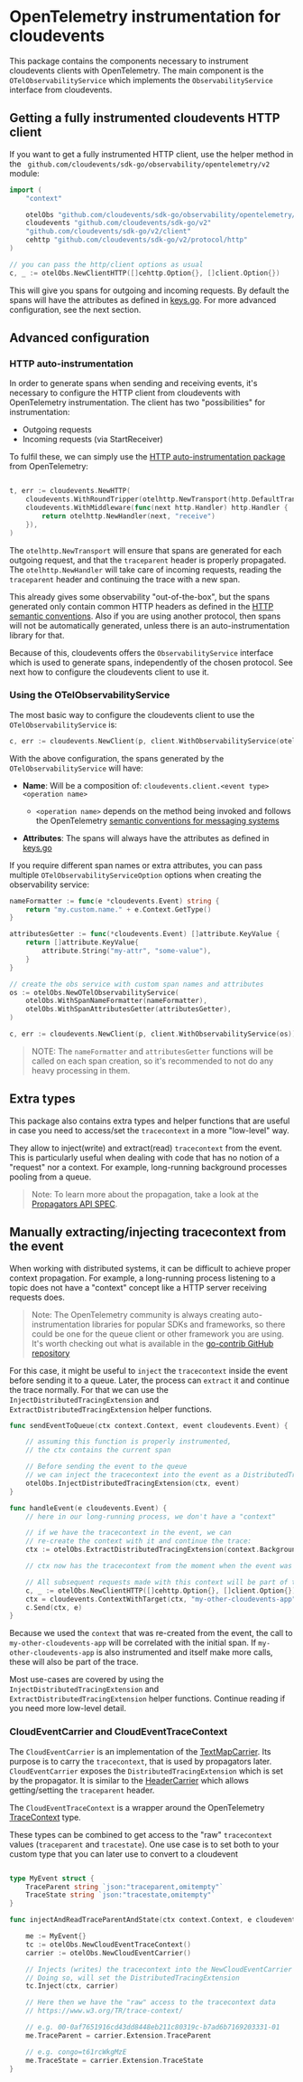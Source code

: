 # OpenTelemetry instrumentation for cloudevents

This package contains the components necessary to instrument cloudevents clients with OpenTelemetry. The main component is the `OTelObservabilityService` which implements the `ObservabilityService` interface from cloudevents.

## Getting a fully instrumented cloudevents HTTP client

If you want to get a fully instrumented HTTP client, use the helper method in the ` github.com/cloudevents/sdk-go/observability/opentelemetry/v2` module:

```go
import (
	"context"

	otelObs "github.com/cloudevents/sdk-go/observability/opentelemetry/v2/client"
	cloudevents "github.com/cloudevents/sdk-go/v2"
	"github.com/cloudevents/sdk-go/v2/client"
	cehttp "github.com/cloudevents/sdk-go/v2/protocol/http"
)

// you can pass the http/client options as usual
c, _ := otelObs.NewClientHTTP([]cehttp.Option{}, []client.Option{})

```

This will give you spans for outgoing and incoming requests. By default the spans will have the attributes as defined in [keys.go](https://github.com/cloudevents/sdk-go/blob/main/v2/observability/keys.go). For more advanced configuration, see the next section.

## Advanced configuration

### HTTP auto-instrumentation

In order to generate spans when sending and receiving events, it's necessary to configure the HTTP client from cloudevents with OpenTelemetry instrumentation. The client has two "possibilities" for instrumentation:

- Outgoing requests
- Incoming requests (via StartReceiver)

To fulfil these, we can simply use the [HTTP auto-instrumentation package](https://github.com/open-telemetry/opentelemetry-go-contrib/tree/main/instrumentation/net/http/otelhttp) from OpenTelemetry:

```go

t, err := cloudevents.NewHTTP(
	cloudevents.WithRoundTripper(otelhttp.NewTransport(http.DefaultTransport)),
	cloudevents.WithMiddleware(func(next http.Handler) http.Handler {
		return otelhttp.NewHandler(next, "receive")
	}),
)
```

The `otelhttp.NewTransport` will ensure that spans are generated for each outgoing request, and that the `traceparent` header is properly propagated. The `otelhttp.NewHandler` will take care of incoming requests, reading the `traceparent` header and continuing the trace with a new span.

This already gives some observability "out-of-the-box", but the spans generated only contain common HTTP headers as defined in the [HTTP semantic conventions](https://github.com/open-telemetry/opentelemetry-specification/blob/main/specification/trace/semantic_conventions/http.md). Also if you are using another protocol, then spans will not be automatically generated, unless there is an auto-instrumentation library for that.

Because of this, cloudevents offers the `ObservabilityService` interface which is used to generate spans, independently of the chosen protocol. See next how to configure the cloudevents client to use it.


### Using the OTelObservabilityService

The most basic way to configure the cloudevents client to use the `OTelObservabilityService` is:

```go
c, err := cloudevents.NewClient(p, client.WithObservabilityService(otelObs.NewOTelObservabilityService()))

```

With the above configuration, the spans generated by the `OTelObservabilityService` will have:

- **Name**: Will be a composition of: `cloudevents.client.<event type> <operation name>`
    - `<operation name>` depends on the method being invoked and follows the OpenTelemetry [semantic conventions for messaging systems](https://github.com/open-telemetry/opentelemetry-specification/blob/main/specification/trace/semantic_conventions/messaging.md#operation-names)

- **Attributes**: The spans will always have the attributes as defined in [keys.go](https://github.com/cloudevents/sdk-go/blob/main/v2/observability/keys.go)

If you require different span names or extra attributes, you can pass multiple `OTelObservabilityServiceOption` options when creating the observability service:

```go
nameFormatter := func(e *cloudevents.Event) string {
	return "my.custom.name." + e.Context.GetType()
}

attributesGetter := func(*cloudevents.Event) []attribute.KeyValue {
	return []attribute.KeyValue{
		attribute.String("my-attr", "some-value"),
	}
}

// create the obs service with custom span names and attributes
os := otelObs.NewOTelObservabilityService(
	otelObs.WithSpanNameFormatter(nameFormatter),
	otelObs.WithSpanAttributesGetter(attributesGetter),
)

c, err := cloudevents.NewClient(p, client.WithObservabilityService(os))
```

>NOTE: The `nameFormatter` and `attributesGetter` functions will be called on each span creation, so it's recommended to not do any heavy processing in them.


## Extra types

This package also contains extra types and helper functions that are useful in case you need to access/set the `tracecontext` in a more "low-level" way.

They allow to inject(write) and extract(read) `tracecontext` from the event. This is particularly useful when dealing with code that has no notion of a "request" nor a context. For example, long-running background processes pooling from a queue. 

>Note: To learn more about the propagation, take a look at the [Propagators API SPEC](https://github.com/open-telemetry/opentelemetry-specification/blob/main/specification/context/api-propagators.md).


## Manually extracting/injecting tracecontext from the event

When working with distributed systems, it can be difficult to achieve proper context propagation. For example, a long-running process listening to a topic does not have a "context" concept like a HTTP server receiving requests does.

>Note: The OpenTelemetry community is always creating auto-instrumentation libraries for popular SDKs and frameworks, so there could be one for the queue client or other framework you are using. It's worth checking out what is available in the [go-contrib GitHub repository](https://github.com/open-telemetry/opentelemetry-go-contrib/tree/main/instrumentation)

For this case, it might be useful to `inject` the `tracecontext` inside the event before sending it to a queue. Later, the process can `extract` it and continue the trace normally. For that we can use the `InjectDistributedTracingExtension` and `ExtractDistributedTracingExtension` helper functions.

```go
func sendEventToQueue(ctx context.Context, event cloudevents.Event) {

    // assuming this function is properly instrumented, 
    // the ctx contains the current span

    // Before sending the event to the queue
    // we can inject the tracecontext into the event as a DistributedTracingExtension
    otelObs.InjectDistributedTracingExtension(ctx, event)
}
```

```go
func handleEvent(e cloudevents.Event) {
	// here in our long-running process, we don't have a "context"

	// if we have the tracecontext in the event, we can
	// re-create the context with it and continue the trace:
	ctx := otelObs.ExtractDistributedTracingExtension(context.Background(), e)

	// ctx now has the tracecontext from the moment when the event was sent.

	// All subsequent requests made with this context will be part of the trace.
	c, _ := otelObs.NewClientHTTP([]cehttp.Option{}, []client.Option{})
	ctx = cloudevents.ContextWithTarget(ctx, "my-other-cloudevents-app")
	c.Send(ctx, e)
}
```

Because we used the `context` that was re-created from the event, the call to `my-other-cloudevents-app` will be correlated with the initial span. If `my-other-cloudevents-app` is also instrumented and itself make more calls, these will also be part of the trace.

Most use-cases are covered by using the `InjectDistributedTracingExtension` and `ExtractDistributedTracingExtension` helper functions. Continue reading if you need more low-level detail.

### CloudEventCarrier and CloudEventTraceContext

The `CloudEventCarrier` is an implementation of the [TextMapCarrier](https://github.com/open-telemetry/opentelemetry-go/blob/main/propagation/propagation.go#L23). Its purpose is to carry the `tracecontext`, that is used by propagators later. `CloudEventCarrier` exposes the `DistributedTracingExtension` which is set by the propagator. It is similar to the [HeaderCarrier](https://github.com/open-telemetry/opentelemetry-go/blob/main/propagation/propagation.go#L44) which allows getting/setting the `traceparent` header.

The `CloudEventTraceContext` is a wrapper around the OpenTelemetry [TraceContext](https://github.com/open-telemetry/opentelemetry-go/blob/main/propagation/trace_context.go) type.

These types can be combined to get access to the "raw" `tracecontext` values (`traceparent` and `tracestate`). One use case is to set both to your custom type that you can later use to convert to a cloudevent

```go

type MyEvent struct { 
	TraceParent string `json:"traceparent,omitempty"`
	TraceState string `json:"tracestate,omitempty"`
}

func injectAndReadTraceParentAndState(ctx context.Context, e cloudevents.Event) {

    me := MyEvent{}
    tc := otelObs.NewCloudEventTraceContext()
	carrier := otelObs.NewCloudEventCarrier()

    // Injects (writes) the tracecontext into the NewCloudEventCarrier
    // Doing so, will set the DistributedTracingExtension
	tc.Inject(ctx, carrier)

    // Here then we have the "raw" access to the tracecontext data
    // https://www.w3.org/TR/trace-context/

    // e.g. 00-0af7651916cd43dd8448eb211c80319c-b7ad6b7169203331-01
	me.TraceParent = carrier.Extension.TraceParent

    // e.g. congo=t61rcWkgMzE
	me.TraceState = carrier.Extension.TraceState
}
```
